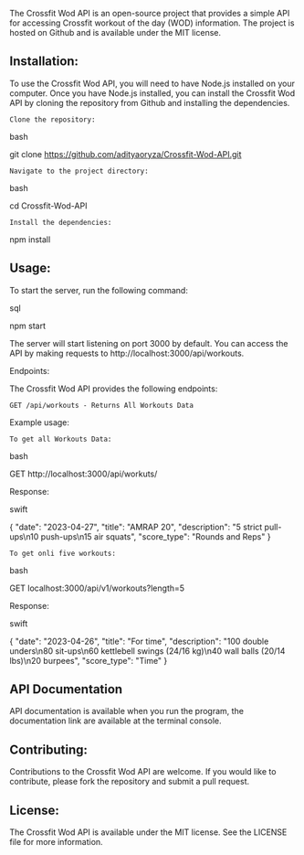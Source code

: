 The Crossfit Wod API is an open-source project that provides a simple API for accessing Crossfit workout of the day (WOD) information. The project is hosted on Github and is available under the MIT license.

## Installation:

To use the Crossfit Wod API, you will need to have Node.js installed on your computer. Once you have Node.js installed, you can install the Crossfit Wod API by cloning the repository from Github and installing the dependencies.

    Clone the repository:

bash

git clone https://github.com/adityaoryza/Crossfit-Wod-API.git

    Navigate to the project directory:

bash

cd Crossfit-Wod-API

    Install the dependencies:

npm install

## Usage:

To start the server, run the following command:

sql

npm start

The server will start listening on port 3000 by default. You can access the API by making requests to http://localhost:3000/api/workouts.

Endpoints:

The Crossfit Wod API provides the following endpoints:

    GET /api/workouts - Returns All Workouts Data

Example usage:

    To get all Workouts Data:

bash

GET http://localhost:3000/api/workuts/

Response:

swift

{
"date": "2023-04-27",
"title": "AMRAP 20",
"description": "5 strict pull-ups\n10 push-ups\n15 air squats",
"score_type": "Rounds and Reps"
}

    To get onli five workouts:

bash

GET localhost:3000/api/v1/workouts?length=5

Response:

swift

{
"date": "2023-04-26",
"title": "For time",
"description": "100 double unders\n80 sit-ups\n60 kettlebell swings (24/16 kg)\n40 wall balls (20/14 lbs)\n20 burpees",
"score_type": "Time"
}

## API Documentation

API documentation is available when you run the program, the documentation link are available at the terminal console.

## Contributing:

Contributions to the Crossfit Wod API are welcome. If you would like to contribute, please fork the repository and submit a pull request.

## License:

The Crossfit Wod API is available under the MIT license. See the LICENSE file for more information.
